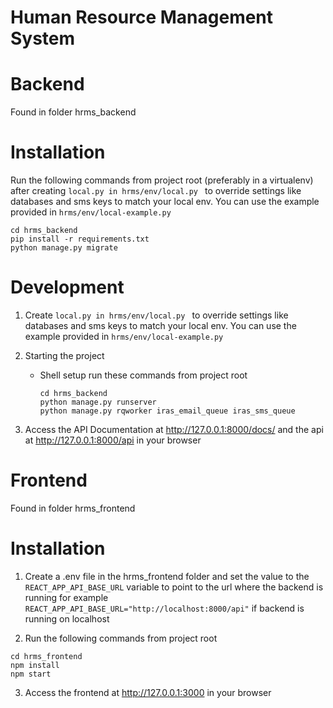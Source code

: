 # Human Resource Management System

# Backend

Found in folder hrms_backend


# Installation

Run the following commands from project root (preferably in a virtualenv) after creating `local.py in hrms/env/local.py ` to override settings like databases and sms keys to match your local env.
You can use the example provided in `hrms/env/local-example.py`

```
cd hrms_backend
pip install -r requirements.txt
python manage.py migrate

```

# Development

1. Create `local.py in hrms/env/local.py ` to override settings like databases and sms keys to match your local env.
   You can use the example provided in `hrms/env/local-example.py`

2. Starting the project

    - Shell setup
      run these commands from project root 
        ```
        cd hrms_backend
        python manage.py runserver
        python manage.py rqworker iras_email_queue iras_sms_queue
        ```

3. Access the API Documentation at http://127.0.0.1:8000/docs/ and the api at http://127.0.0.1:8000/api in your browser


# Frontend

Found in folder hrms_frontend


# Installation
1. Create a .env file in the hrms_frontend folder and set the value to the `REACT_APP_API_BASE_URL` variable to point to the url where the backend is running for example `REACT_APP_API_BASE_URL="http://localhost:8000/api"` if backend is running on localhost

2. Run the following commands from project root 

```
cd hrms_frontend
npm install
npm start

```

3. Access the frontend at http://127.0.0.1:3000 in your browser

